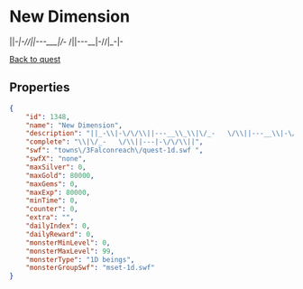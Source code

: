 # New Dimension

||_-\|-//\||---__\_\|/_-   /\||---__\|-//|_-\|-

[Back to quest](../quests.md)

## Properties

```json
{
    "id": 1348,
    "name": "New Dimension",
    "description": "||_-\\|-\/\/\\||---__\\_\\|\/_-   \/\\||---__\\|-\/\/|_-\\|-",
    "complete": "\\|\/_-   \/\\||---|-\/\/\\||",
    "swf": "towns\/3Falconreach\/quest-1d.swf ",
    "swfX": "none",
    "maxSilver": 0,
    "maxGold": 80000,
    "maxGems": 0,
    "maxExp": 80000,
    "minTime": 0,
    "counter": 0,
    "extra": "",
    "dailyIndex": 0,
    "dailyReward": 0,
    "monsterMinLevel": 0,
    "monsterMaxLevel": 99,
    "monsterType": "1D beings",
    "monsterGroupSwf": "mset-1d.swf"
}
```

